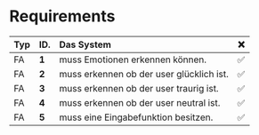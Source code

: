# Requirements
| Typ| ID.     | Das System  |❌|                                                                                                  
|:---|:--------|:-------------|--|
| FA | **1**  | muss Emotionen erkennen können. |✅|
| FA | **2**  | muss erkennen ob der user glücklich ist.|✅|
| FA | **3**  | muss erkennen ob der user traurig ist. |✅|
| FA | **4**  | muss erkennen ob der user neutral ist. |✅|
| FA | **5**  | muss eine Eingabefunktion besitzen. |✅|
